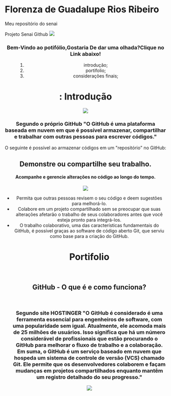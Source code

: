 # Florenza de Guadalupe Rios Ribeiro
Meu repositório do senai

<html lang="en">
<head>
    <meta charset="UTF-8">
    <meta name="viewport" content="width=device-width, initial-scale=1.0">
    Projeto Senai Github
</head>
<body>
  <text align="center">  <img src="https://img.freepik.com/free-psd/catering-template-design_23-2151579801.jpg?semt=ais_hybrid&w=740">
    <Header>
        <h3>Bem-Vindo ao potifólio,Gostaria De dar uma olhada?Clique no Link abaixo!</h3>
        <menu>
            <ol>
                <li>introdução;</li>
                <li>portifolio;</li>
                <li>considerações finais;</li>
            </ol>
        </menu>
        <main>
            <h1>: Introdução</h1>
            <img src="https://encrypted-tbn0.gstatic.com/images?q=tbn:ANd9GcQVZFfXCI0Ibz15i71gCnp6Fe3BGWakZCVNtw&s">
            <h3>Segundo o próprio GitHub "O GitHub é uma plataforma baseada em nuvem em que é possível armazenar, compartilhar e trabalhar com outras pessoas para escrever códigos."</h3>
            O seguinte é possível ao armazenar códigos em um "repositório" no GitHub:

<h2>Demonstre ou compartilhe seu trabalho.</h2>
<h4>
Acompanhe e gerencie alterações no código ao longo do tempo.</h4>
<img src="https://wallpapers.com/images/hd/cute-rabbit-and-coffee-twitter-header-mi23cj4j6c2puz2x.jpg">
<ul>
    <li>
    Permita que outras pessoas revisem o seu código e deem sugestões para melhorá-lo.</li>
<li> Colabore em um projeto compartilhado sem se preocupar que suas alterações afetarão o trabalho de seus colaboradores antes que você esteja pronto para integrá-los.</li>
<li>O trabalho colaborativo, uma das características fundamentais do GitHub, é possível graças ao software de código aberto Git, que serviu como base para a criação do GitHub.</li>
<h1>Portifolio</h1>
<br><h2>GitHub - O que é e como funciona?</h2></br>
<h3> Segundo site HOSTINGER "O GitHub é considerado é uma ferramenta essencial para engenheiros de software, com uma popularidade sem igual. Atualmente, ele acomoda mais de 25 milhões de usuários. Isso significa que há um número considerável de profissionais que estão procurando o GitHub para melhorar o fluxo de trabalho e a colaboração.
    Em suma, o GitHub é um serviço baseado em nuvem que hospeda um sistema de controle de versão (VCS) chamado Git. Ele permite que os desenvolvedores colaborem e façam mudanças em projetos compartilhados enquanto mantêm um registro detalhado do seu progresso."</h3>
    <img src="https://raw.githubusercontent.com/leviarista/github-profile-header-generator/main/social/examples/example-3.png">
</main>
    </Header>
</body>
</html>
